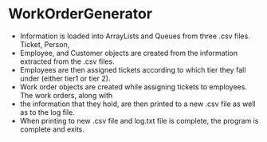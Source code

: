 # WorkOrderGenerator
 * 	Information is loaded into ArrayLists and Queues from three .csv files. Ticket, Person, 
 *  Employee, and Customer objects are created from the information extracted from the .csv files. 
 *  Employees are then assigned tickets according to which tier they fall under (either tier1 or tier 2).
 *  Work order objects are created while assigning tickets to employees. The work orders, along with 
 *  the information that they hold, are then printed to a new .csv file as well as to the log file. 
 *  When printing to new .csv file and log.txt file is complete, the program is complete and exits.
